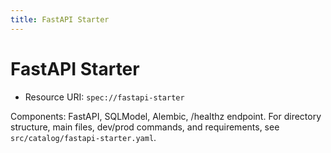 ```yaml
---
title: FastAPI Starter
---
```


# FastAPI Starter

- Resource URI: `spec://fastapi-starter`

Components: FastAPI, SQLModel, Alembic, /healthz endpoint.
For directory structure, main files, dev/prod commands, and requirements, see `src/catalog/fastapi-starter.yaml`.